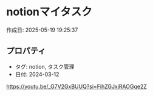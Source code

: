 # notionマイタスク

作成日: 2025-05-19 19:25:37

## プロパティ

- タグ: notion, タスク管理
- 日付: 2024-03-12

https://youtu.be/_G7V2GxBUUQ?si=FihZGJxjRAOGqe2Z

